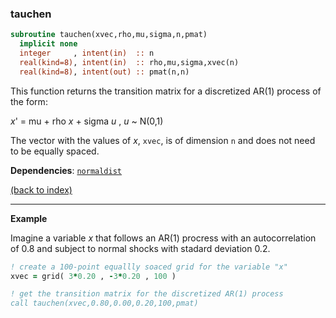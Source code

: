 ### tauchen

```fortran
subroutine tauchen(xvec,rho,mu,sigma,n,pmat)
  implicit none
  integer     , intent(in)  :: n
  real(kind=8), intent(in)  :: rho,mu,sigma,xvec(n)
  real(kind=8), intent(out) :: pmat(n,n)
```

This function returns the transition matrix for a discretized AR(1) process of the form:

_x_' = mu + rho _x_ + sigma _u_ , _u_ ~ N(0,1)

The vector with the values of _x_, ```xvec```, is of dimension ```n``` and does not need to be equally spaced.

**Dependencies**: [```normaldist```](normaldist.md)

[(back to index)](../index.md)

---

**Example**

Imagine a variable _x_ that follows an AR(1) procress with an autocorrelation of 0.8 and subject to normal shocks with stadard deviation 0.2.

```fortran
! create a 100-point equallly soaced grid for the variable "x"
xvec = grid( 3*0.20 , -3*0.20 , 100 )

! get the transition matrix for the discretized AR(1) process
call tauchen(xvec,0.80,0.00,0.20,100,pmat)
```
